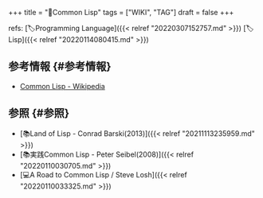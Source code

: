 +++
title = "📝Common Lisp"
tags = ["WIKI", "TAG"]
draft = false
+++

refs: [🏷Programming Language]({{< relref "20220307152757.md" >}}) [🏷Lisp]({{< relref "20220114080415.md" >}})


## 参考情報 {#参考情報}

-   [Common Lisp - Wikipedia](https://ja.wikipedia.org/wiki/Common_Lisp)


## 参照 {#参照}

-   [📚Land of Lisp - Conrad Barski(2013)]({{< relref "20211113235959.md" >}})
-   [📚実践Common Lisp - Peter Seibel(2008)]({{< relref "20220110030705.md" >}})
-   [💻A Road to Common Lisp / Steve Losh]({{< relref "20220110033325.md" >}})
